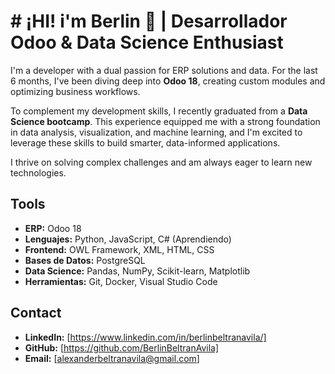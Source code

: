 
# # ¡HI! i'm Berlin  👋 | Desarrollador Odoo & Data Science Enthusiast

I'm a developer with a dual passion for ERP solutions and data. For the last 6 months, I've been diving deep into **Odoo 18**, creating custom modules and optimizing business workflows.

To complement my development skills, I recently graduated from a **Data Science bootcamp**. This experience equipped me with a strong foundation in data analysis, visualization, and machine learning, and I'm excited to leverage these skills to build smarter, data-informed applications.

I thrive on solving complex challenges and am always eager to learn new technologies.


## Tools
* **ERP:** Odoo 18
* **Lenguajes:** Python, JavaScript, C# (Aprendiendo)
* **Frontend:** OWL Framework, XML, HTML, CSS
* **Bases de Datos:** PostgreSQL
* **Data Science:** Pandas, NumPy, Scikit-learn, Matplotlib
* **Herramientas:** Git, Docker, Visual Studio Code
## Contact
* **LinkedIn:** [https://www.linkedin.com/in/berlinbeltranavila/]
* **GitHub:** [https://github.com/BerlinBeltranAvila]
* **Email:** [alexanderbeltranavila@gmail.com]
